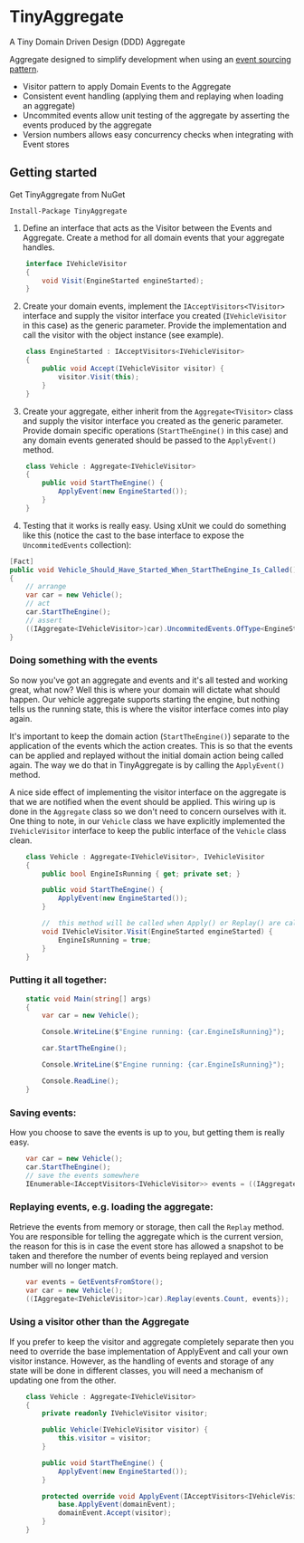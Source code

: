 # TinyAggregate
A Tiny Domain Driven Design (DDD) Aggregate

Aggregate designed to simplify development when using an [event sourcing pattern](https://martinfowler.com/eaaDev/EventSourcing.html).

* Visitor pattern to apply Domain Events to the Aggregate
* Consistent event handling (applying them and replaying when loading an aggregate)
* Uncommited events allow unit testing of the aggregate by asserting the events produced by the aggregate
* Version numbers allows easy concurrency checks when integrating with Event stores

## Getting started
Get TinyAggregate from NuGet
```
Install-Package TinyAggregate
```

1. Define an interface that acts as the Visitor between the Events and Aggregate. Create a method for all domain events that your aggregate handles.
```c#
    interface IVehicleVisitor
    {
        void Visit(EngineStarted engineStarted);
    }
```

2. Create your domain events, implement the `IAcceptVisitors<TVisitor>` interface and supply the visitor interface you created (`IVehicleVisitor` in this case) as the generic parameter. Provide the implementation and call the visitor with the object instance (see example).
```c#
    class EngineStarted : IAcceptVisitors<IVehicleVisitor>
    {
        public void Accept(IVehicleVisitor visitor) {
            visitor.Visit(this);
        }
    }
```

3. Create your aggregate, either inherit from the `Aggregate<TVisitor>` class and supply the visitor interface you created as the generic parameter. Provide domain specific operations (`StartTheEngine()` in this case) and any domain events generated should be passed to the `ApplyEvent()` method.
```c#
    class Vehicle : Aggregate<IVehicleVisitor>
    {
        public void StartTheEngine() {
            ApplyEvent(new EngineStarted());
        }
    }
```

4. Testing that it works is really easy. Using xUnit we could do something like this (notice the cast to the base interface to expose the `UncommitedEvents` collection):
```c#
[Fact]
public void Vehicle_Should_Have_Started_When_StartTheEngine_Is_Called() 
{
    // arrange
    var car = new Vehicle();
    // act
    car.StartTheEngine();
    // assert
    ((IAggregate<IVehicleVisitor>)car).UncommitedEvents.OfType<EngineStarted>().Count().Should().Be(1);
}
```

### Doing something with the events
So now you've got an aggregate and events and it's all tested and working great, what now? Well this is where your domain will dictate what should happen. Our vehicle aggregate supports starting the engine, but nothing tells us the running state, this is where the visitor interface comes into play again. 

It's important to keep the domain action (`StartTheEngine()`) separate to the application of the events which the action creates. This is so that the events can be applied and replayed without the initial domain action being called again. The way we do that in TinyAggregate is by calling the `ApplyEvent()` method.

A nice side effect of implementing the visitor interface on the aggregate is that we are notified when the event should be applied. This wiring up is done in the `Aggregate` class so we don't need to concern ourselves with it. One thing to note, in our `Vehicle` class we have explicitly implemented the `IVehicleVisitor` interface to keep the public interface of the `Vehicle` class clean.

```c#
    class Vehicle : Aggregate<IVehicleVisitor>, IVehicleVisitor
    {
        public bool EngineIsRunning { get; private set; }

        public void StartTheEngine() {
            ApplyEvent(new EngineStarted());
        }

        //  this method will be called when Apply() or Replay() are called with an EngineStarted event
        void IVehicleVisitor.Visit(EngineStarted engineStarted) {
            EngineIsRunning = true;
        }
    }
```

### Putting it all together:
```c#
    static void Main(string[] args)
    {
        var car = new Vehicle();

        Console.WriteLine($"Engine running: {car.EngineIsRunning}");

        car.StartTheEngine();

        Console.WriteLine($"Engine running: {car.EngineIsRunning}");

        Console.ReadLine();
    }
```

### Saving events:
How you choose to save the events is up to you, but getting them is really easy.
```c#
    var car = new Vehicle();
    car.StartTheEngine();
    // save the events somewhere    
    IEnumerable<IAcceptVisitors<IVehicleVisitor>> events = ((IAggregate<IVehicleVisitor>)car).UncommitedEvents;
```

### Replaying events, e.g. loading the aggregate:
Retrieve the events from memory or storage, then call the `Replay` method. You are responsible for telling the aggregate which is the current version, the reason for this is in case the event store has allowed a snapshot to be taken and therefore the number of events being replayed and version number will no longer match.
```c#
    var events = GetEventsFromStore();
    var car = new Vehicle();
    ((IAggregate<IVehicleVisitor>)car).Replay(events.Count, events});
```

### Using a visitor other than the Aggregate
If you prefer to keep the visitor and aggregate completely separate then you need to override the base implementation of ApplyEvent and call your own visitor instance. However, as the handling of events and storage of any state will be done in different classes, you will need a mechanism of updating one from the other.

```c#
    class Vehicle : Aggregate<IVehicleVisitor>
    {
        private readonly IVehicleVisitor visitor;

        public Vehicle(IVehicleVisitor visitor) {
            this.visitor = visitor;
        }

        public void StartTheEngine() {
            ApplyEvent(new EngineStarted());
        }

        protected override void ApplyEvent(IAcceptVisitors<IVehicleVisitor> domainEvent) {
            base.ApplyEvent(domainEvent);
            domainEvent.Accept(visitor);            
        }
    }
```

